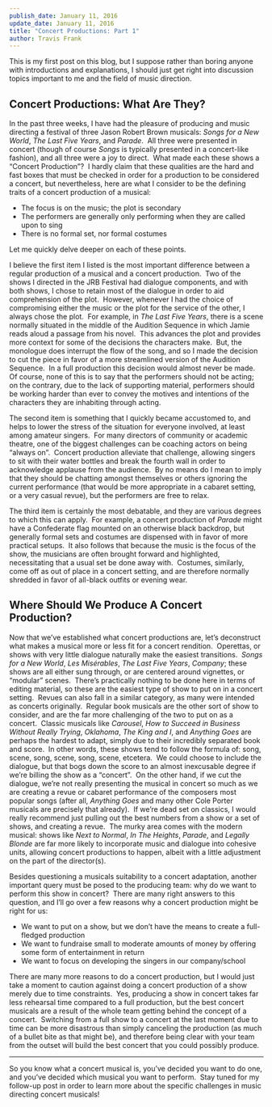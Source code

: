 ```yaml
---
publish_date: January 11, 2016
update_date: January 11, 2016
title: "Concert Productions: Part 1"
author: Travis Frank
---
```

This is my first post on this blog, but I suppose rather than boring anyone with introductions and explanations, I should just get right into discussion topics important to me and the field of music direction.

## Concert Productions: What Are They?
In the past three weeks, I have had the pleasure of producing and music directing a festival of three Jason Robert Brown musicals: _Songs for a New World_, _The Last Five Years_, and _Parade_.  All three were presented in concert (though of course _Songs_ is typically presented in a concert-like fashion), and all three were a joy to direct.  What made each these shows a “Concert Production”?  I hardly claim that these qualities are the hard and fast boxes that must be checked in order for a production to be considered a concert, but nevertheless, here are what I consider to be the defining traits of a concert production of a musical:
- The focus is on the music; the plot is secondary
- The performers are generally only performing when they are called upon to sing
- There is no formal set, nor formal costumes

Let me quickly delve deeper on each of these points.  

I believe the first item I listed is the most important difference between a regular production of a musical and a concert production.  Two of the shows I directed in the JRB Festival had dialogue components, and with both shows, I chose to retain most of the dialogue in order to aid comprehension of the plot.  However, whenever I had the choice of compromising either the music or the plot for the service of the other, I always chose the plot.  For example, in _The Last Five Years_, there is a scene normally situated in the middle of the Audition Sequence in which Jamie reads aloud a passage from his novel.  This advances the plot and provides more context for some of the decisions the characters make.  But, the monologue does interrupt the flow of the song, and so I made the decision to cut the piece in favor of a more streamlined version of the Audition Sequence.  In a full production this decision would almost never be made.  Of course, none of this is to say that the performers should not be acting; on the contrary, due to the lack of supporting material, performers should be working harder than ever to convey the motives and intentions of the characters they are inhabiting through acting.  

The second item is something that I quickly became accustomed to, and helps to lower the stress of the situation for everyone involved, at least among amateur singers.  For many directors of community or academic theatre, one of the biggest challenges can be coaching actors on being “always on”.  Concert production alleviate that challenge, allowing singers to sit with their water bottles and break the fourth wall in order to acknowledge applause from the audience.  By no means do I mean to imply that they should be chatting amongst themselves or others ignoring the current performance (that would be more appropriate in a cabaret setting, or a very casual revue), but the performers are free to relax.

The third item is certainly the most debatable, and they are various degrees to which this can apply.  For example, a concert production of _Parade_ might have a Confederate flag mounted on an otherwise black backdrop, but generally formal sets and costumes are dispensed with in favor of more practical setups.  It also follows that because the music is the focus of the show, the musicians are often brought forward and highlighted, necessitating that a usual set be done away with.  Costumes, similarly, come off as out of place in a concert setting, and are therefore normally shredded in favor of all-black outfits or evening wear.

## Where Should We Produce A Concert Production?
Now that we’ve established what concert productions are, let’s deconstruct what makes a musical more or less fit for a concert rendition.  Operettas, or shows with very little dialogue naturally make the easiest transitions.  _Songs for a New World_, _Les Misérables_, _The Last Five Years_, _Company_; these shows are all either sung through, or are centered around vignettes, or “modular” scenes.  There’s practically nothing to be done here in terms of editing material, so these are the easiest type of show to put on in a concert setting.  Revues can also fall in a similar category, as many were intended as concerts originally.  Regular book musicals are the other sort of show to consider, and are the far more challenging of the two to put on as a concert.  Classic musicals like _Carousel_, _How to Succeed in Business Without Really Trying_, _Oklahoma_, _The King and I_, and _Anything Goes_ are perhaps the hardest to adapt, simply due to their incredibly separated book and score.  In other words, these shows tend to follow the formula of: song, scene, song, scene, song, scene, etcetera.  We could choose to include the dialogue, but that bogs down the score to an almost inexcusable degree if we’re billing the show as a “concert”.  On the other hand, if we cut the dialogue, we’re not really presenting the musical in concert so much as we are creating a revue or cabaret performance of the composers most popular songs (after all, _Anything Goes_ and many other Cole Porter musicals are precisely that already).  If we’re dead set on classics, I would really recommend just pulling out the best numbers from a show or a set of shows, and creating a revue.  The murky area comes with the modern musical: shows like _Next to Normal_, _In The Heights_, _Parade_, and _Legally Blonde_ are far more likely to incorporate music and dialogue into cohesive units, allowing concert productions to happen, albeit with a little adjustment on the part of the director(s).

Besides questioning a musicals suitability to a concert adaptation, another important query must be posed to the producing team: why do we want to perform this show in concert?  There are many right answers to this question, and I’ll go over a few reasons why a concert production might be right for us:
-   We want to put on a show, but we don’t have the means to create a full-fledged production
-   We want to fundraise small to moderate amounts of money by offering some form of entertainment in return
-   We want to focus on developing the singers in our company/school

There are many more reasons to do a concert production, but I would just take a moment to caution against doing a concert production of a show merely due to time constraints.  Yes, producing a show in concert takes far less rehearsal time compared to a full production, but the best concert musicals are a result of the whole team getting behind the concept of a concert.  Switching from a full show to a concert at the last moment due to time can be more disastrous than simply canceling the production (as much of a bullet bite as that might be), and therefore being clear with your team from the outset will build the best concert that you could possibly produce.

---

So you know what a concert musical is, you’ve decided you want to do one, and you’ve decided which musical you want to perform.  Stay tuned for my follow-up post in order to learn more about the specific challenges in music directing concert musicals!